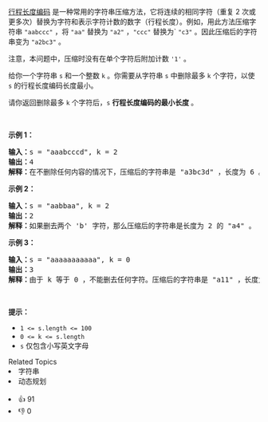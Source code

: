 <p><a href="https://baike.baidu.com/item/%E8%A1%8C%E7%A8%8B%E9%95%BF%E5%BA%A6%E7%BC%96%E7%A0%81/2931940?fr=aladdin" target="_blank">行程长度编码</a> 是一种常用的字符串压缩方法，它将连续的相同字符（重复 2 次或更多次）替换为字符和表示字符计数的数字（行程长度）。例如，用此方法压缩字符串 <code>"aabccc"</code> ，将 <code>"aa"</code> 替换为 <code>"a2"</code> ，<code>"ccc"</code> 替换为` <code>"c3"</code> 。因此压缩后的字符串变为 <code>"a2bc3"</code> 。</p>

<p>注意，本问题中，压缩时没有在单个字符后附加计数 <code>'1'</code> 。</p>

<p>给你一个字符串 <code>s</code> 和一个整数 <code>k</code> 。你需要从字符串 <code>s</code> 中删除最多 <code>k</code> 个字符，以使 <code>s</code> 的行程长度编码长度最小。</p>

<p>请你返回删除最多 <code>k</code> 个字符后，<code>s</code> <strong>行程长度编码的最小长度</strong> 。</p>

<p>&nbsp;</p>

<p><strong>示例 1：</strong></p>

<pre><strong>输入：</strong>s = "aaabcccd", k = 2
<strong>输出：</strong>4
<strong>解释：</strong>在不删除任何内容的情况下，压缩后的字符串是 "a3bc3d" ，长度为 6 。最优的方案是删除 'b' 和 'd'，这样一来，压缩后的字符串为 "a3c3" ，长度是 4 。</pre>

<p><strong>示例 2：</strong></p>

<pre><strong>输入：</strong>s = "aabbaa", k = 2
<strong>输出：</strong>2
<strong>解释：</strong>如果删去两个 'b' 字符，那么压缩后的字符串是长度为 2 的 "a4" 。
</pre>

<p><strong>示例 3：</strong></p>

<pre><strong>输入：</strong>s = "aaaaaaaaaaa", k = 0
<strong>输出：</strong>3
<strong>解释：</strong>由于 k 等于 0 ，不能删去任何字符。压缩后的字符串是 "a11" ，长度为 3 。
</pre>

<p>&nbsp;</p>

<p><strong>提示：</strong></p>

<ul> 
 <li><code>1 &lt;= s.length &lt;= 100</code></li> 
 <li><code>0 &lt;= k &lt;= s.length</code></li> 
 <li><code>s</code> 仅包含小写英文字母</li> 
</ul>

<div><div>Related Topics</div><div><li>字符串</li><li>动态规划</li></div></div><br><div><li>👍 91</li><li>👎 0</li></div>